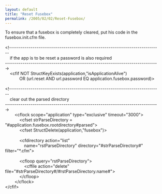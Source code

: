 ```yaml
---
layout: default
title: "Reset Fusebox"
permalink: /2005/02/02/Reset-Fusebox/
---
```


To ensure that a fusebox is completely cleared, put his code in the fusebox.init.cfm file.<br/><br/>&lt;!------------------------------------------------------------------------------<br/>&nbsp;&nbsp;&nbsp; if the app is to be reset a password is also required<br/>-------------------------------------------------------------------------------&gt;<br/>&nbsp;&nbsp;&nbsp; &lt;cfif NOT StructKeyExists(application,&quot;isApplicationAlive&quot;) <br/>&nbsp;&nbsp;&nbsp; &nbsp;&nbsp;&nbsp; &nbsp;&nbsp;&nbsp; OR (url.reset AND url.password EQ application.fusebox.password)&gt;<br/><br/>&lt;!------------------------------------------------------------------------------<br/>&nbsp;&nbsp;&nbsp; clear out the parsed directory<br/>-------------------------------------------------------------------------------&gt;<br/>&nbsp;&nbsp;&nbsp; &nbsp;&nbsp;&nbsp; &lt;cflock scope=&quot;application&quot; type=&quot;exclusive&quot; timeout=&quot;3000&quot;&gt;<br/>&nbsp;&nbsp;&nbsp; &nbsp;&nbsp;&nbsp; &nbsp;&nbsp;&nbsp; &lt;cfset strParseDirectory = &quot;#application.fusebox.rootdirectory#parsed&quot;&gt;<br/>&nbsp;&nbsp;&nbsp; &nbsp;&nbsp;&nbsp; &nbsp;&nbsp;&nbsp; &lt;cfset StructDelete(application,&quot;fusebox&quot;)&gt;&nbsp;&nbsp;&nbsp; &nbsp;&nbsp;&nbsp; <br/><br/>&nbsp;&nbsp;&nbsp; &nbsp;&nbsp;&nbsp; &nbsp;&nbsp;&nbsp; &lt;cfdirectory action=&quot;list&quot; <br/>&nbsp;&nbsp;&nbsp; &nbsp;&nbsp;&nbsp; &nbsp;&nbsp;&nbsp; &nbsp;&nbsp;&nbsp; name=&quot;rstParseDirectory&quot; directory=&quot;#strParseDirectory#&quot; filter=&quot;*.cfm&quot;&gt;<br/><br/>&nbsp;&nbsp;&nbsp; &nbsp;&nbsp;&nbsp; &nbsp;&nbsp;&nbsp; &lt;cfloop query=&quot;rstParseDirectory&quot;&gt;<br/>&nbsp;&nbsp;&nbsp; &nbsp;&nbsp;&nbsp; &nbsp;&nbsp;&nbsp; &nbsp;&nbsp;&nbsp; &lt;cffile action=&quot;delete&quot; file=&quot;#strParseDirectory#/#rstParseDirectory.name#&quot;&gt;<br/>&nbsp;&nbsp;&nbsp; &nbsp;&nbsp;&nbsp; &nbsp;&nbsp;&nbsp; &lt;/cfloop&gt;<br/>&nbsp;&nbsp;&nbsp; &nbsp;&nbsp;&nbsp; &lt;/cflock&gt;<br/>&lt;/cfif&gt;<br/>